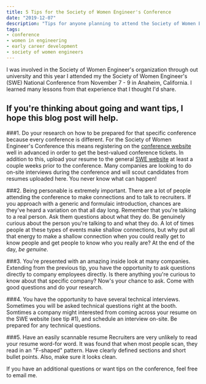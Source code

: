 ```yaml
---
title: 5 Tips for the Society of Women Engineer's Conference
date: "2019-12-07"
description: "Tips for anyone planning to attend the Society of Women Engineer's Conference or any similar conference."
tags:
- conference
- women in engineering 
- early career development
- society of women engineers
---
```


I was involved in the Society of Women Engineer's organization through out university and this year I attended my the Society of Women Engineer's (SWE) National Conference from November 7 - 9 in Anaheim, California. I learned many lessons from that experience that I thought I'd share.

## If you're thinking about going and want tips, I hope this blog post will help.

###1. Do your research on how to be prepared for that specific conference because every conference is different.
For the Society of Women Engineer's Conference this means registering on the [conference website](https://we19.swe.org/) well in advanced in order to get the best-valued conference tickets. In addition to this, upload your resume to the general [SWE website](https://swe.org/) at least a couple weeks prior to the conference. Many companies are looking to do on-site interviews during the conference and will scout candidates from resumes uploaded here. You never know what can happen!

###2. Being personable is extremely important.
There are a lot of people attending the conference to make connections and to talk to recruiters. If you approach with a generic and formulaic introduction, chances are they've heard a variation on that all day long. Remember that you're talking to a real person. Ask them questions about what they do. Be genuinely curious about the person you're talking to and what they do. A lot of times people at these types of events make shallow connections, but why put all that energy to make a shallow connection when you could really get to know people and get people to know who you really are? At the end of the day, _be genuine_.

###3. You're presented with an amazing inside look at many companies.
Extending from the previous tip, you have the opportunity to ask questions directly to company employees directly. Is there anything you're curious to know about that specific company? Now's your chance to ask. Come with good questions and do your research.

###4. You have the opportunity to have several technical interviews.
Sometimes you will be asked technical questions right at the booth. Somtimes a company might interested from coming across your resume on the SWE website (see tip #1), and schedule an interview on-site. Be prepared for any technical questions.

###5. Have an easily scannable resume
Recruiters are very unlikely to read your resume word-for word. It was found that when most people scan, they read in an "F-shaped" pattern. Have clearly defined sections and short bullet points. Also, make sure it looks clean.       



If you have an additional questions or want tips on the conference, feel free to email me.